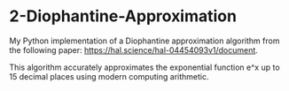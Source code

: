 # 2-Diophantine-Approximation
My Python implementation of a Diophantine approximation algorithm from the following paper: https://hal.science/hal-04454093v1/document.

This algorithm accurately approximates the exponential function e^x up to 15 decimal places using modern computing arithmetic. 
